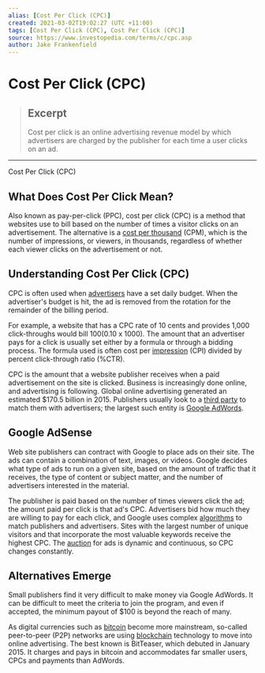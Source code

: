 ```yaml
---
alias: [Cost Per Click (CPC)]
created: 2021-03-02T19:02:27 (UTC +11:00)
tags: [Cost Per Click (CPC), Cost Per Click (CPC)]
source: https://www.investopedia.com/terms/c/cpc.asp
author: Jake Frankenfield
---
```


# Cost Per Click (CPC)

> ## Excerpt
> Cost per click is an online advertising revenue model by which advertisers are charged by the publisher for each time a user clicks on an ad.

---

Cost Per Click (CPC)
## What Does Cost Per Click Mean?

Also known as pay-per-click (PPC), cost per click (CPC) is a method that websites use to bill based on the number of times a visitor clicks on an advertisement. The alternative is a [cost per thousand](https://www.investopedia.com/terms/c/cpm.asp) (CPM), which is the number of impressions, or viewers, in thousands, regardless of whether each viewer clicks on the advertisement or not.

## Understanding Cost Per Click (CPC)

CPC is often used when [advertisers](https://www.investopedia.com/articles/personal-finance/121714/how-internet-web-ad-industry-works.asp) have a set daily budget. When the advertiser's budget is hit, the ad is removed from the rotation for the remainder of the billing period.

For example, a website that has a CPC rate of 10 cents and provides 1,000 click-throughs would bill $100 ($0.10 x 1000). The amount that an advertiser pays for a click is usually set either by a formula or through a bidding process. The formula used is often cost per [impression](https://www.investopedia.com/terms/i/impression.asp) (CPI) divided by percent click-through ratio (%CTR).

CPC is the amount that a website publisher receives when a paid advertisement on the site is clicked. Business is increasingly done online, and advertising is following. Global online advertising generated an estimated $170.5 billion in 2015. Publishers usually look to a [third party](https://www.investopedia.com/terms/t/third-party.asp) to match them with advertisers; the largest such entity is [Google AdWords](https://www.investopedia.com/articles/markets/030416/googles-6-most-profitable-lines-business-googl.asp).

## Google AdSense

Web site publishers can contract with Google to place ads on their site. The ads can contain a combination of text, images, or videos. Google decides what type of ads to run on a given site, based on the amount of traffic that it receives, the type of content or subject matter, and the number of advertisers interested in the material.

The publisher is paid based on the number of times viewers click the ad; the amount paid per click is that ad's CPC. Advertisers bid how much they are willing to pay for each click, and Google uses complex [algorithms](https://www.investopedia.com/terms/a/algorithm.asp) to match publishers and advertisers. Sites with the largest number of unique visitors and that incorporate the most valuable keywords receive the highest CPC. The [auction](https://www.investopedia.com/terms/a/auction.asp) for ads is dynamic and continuous, so CPC changes constantly.

## Alternatives Emerge

Small publishers find it very difficult to make money via Google AdWords. It can be difficult to meet the criteria to join the program, and even if accepted, the minimum payout of $100 is beyond the reach of many.

As digital currencies such as [bitcoin](https://www.investopedia.com/terms/b/bitcoin.asp) become more mainstream, so-called peer-to-peer (P2P) networks are using [blockchain](https://www.investopedia.com/terms/b/blockchain.asp) technology to move into online advertising. The best known is BitTeaser, which debuted in January 2015. It charges and pays in bitcoin and accommodates far smaller users, CPCs and payments than AdWords.
